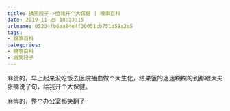 ```yaml
---
title: 搞笑段子->给我开个大保健 | 糗事百科
date: 2019-11-25 18:33:15
urlname: 05234fb6aa84e4f30051cb751d59a2a5
tags: 
- 糗事百科
categories:
- 糗事百科
- 搞笑段子
---
```

麻蛋的，早上起来没吃饭去医院抽血做个大生化，结果饿的迷迷糊糊的到那跟大夫张嘴说了句，给我开个大保健。

麻痹的，整个办公室都笑翻了


